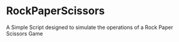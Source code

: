 # RockPaperScissors
A Simple Script designed to simulate the operations of a Rock Paper Scissors Game 
